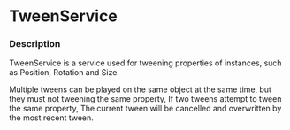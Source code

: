 # TweenService
### Description
TweenService is a service used for tweening properties of instances, such as Position, Rotation and Size.

Multiple tweens can be played on the same object at the same time, but they must not tweening the same property, If two tweens attempt to tween the same property, The current tween will be cancelled and overwritten by the most recent tween.